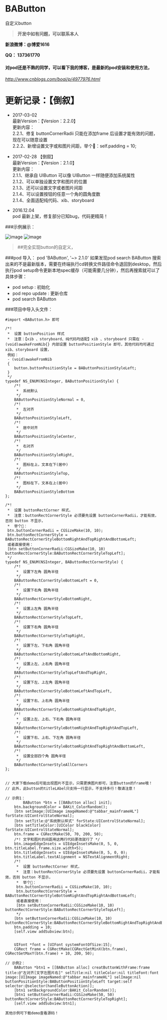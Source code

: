 # BAButton
自定义button

>**开发中如有问题，可以联系本人**

**新浪微博：@博爱1616**

**QQ：     137361770**

#### 对pod还是不熟的同学，可以看下我的博客，是最新的pod安装和使用方法，

###### http://www.cnblogs.com/boai/p/4977976.html

# 更新记录：【倒叙】

* 2017-03-02 <br>
 最新Version：【Version：2.2.0】<br>
 更新内容：<br>
 2.2.1、修复 buttonCornerRadii 只能在添加frame 后设置才能有效的问题，现在可以随意设置<br>
 2.2.2、新增设置文字或和图片间距，举个🌰：self.padding = 10;

* 2017-02-28 【倒叙】<br>
 最新Version：【Version：2.1.0】<br>
 更新内容：<br>
 2.1.1、继承自 UIButton 可以像 UIButton 一样随便添加系统属性<br>
 2.1.2、可以单独设置文字和图片的位置<br>
 2.1.3、还可以设置文字或者图片间距<br>
 2.1.4、可以设置按钮的任意一个角的圆角度数<br>
 2.1.4、全面适配纯代码、xib、storyboard
* 2016.12.04 <br>
pod 最新上架，修复部分已知bug，代码更精简！

###示例展示：

![image](https://raw.githubusercontent.com/boai/BAButton/master/BAButtonDemo/images/image1.png)
![image](https://raw.githubusercontent.com/boai/BAButton/master/BAButtonDemo/images/image2.png)


>##完全实现button的自定义，

###pod 导入：   pod 'BAButton', '~> 2.1.0'
如果发现pod search BAButton 搜索出来的不是最新版本，需要在终端执行cd转换文件路径命令退回到desktop，然后执行pod setup命令更新本地spec缓存（可能需要几分钟），然后再搜索就可以了
具体步骤：
- pod setup : 初始化
- pod repo update : 更新仓库
- pod search BAButton


###项目中导入头文件：
```
#import <BAButton.h> 即可
```

``` 用枚举展示button的类型：
/*!
 *  设置 buttonPosition 样式
 *  注意：【xib 、storyboard、纯代码均适配】xib 、storyboard 只需在 - (void)awakeFromNib{} 内部设置 buttonPositionStyle 即可，其他代码均可通过 xib、storyboard 设置，
 例如：
 - (void)awakeFromNib
 {
    button.buttonPositionStyle = BAButtonPositionStyleLeft;
 }
 */
typedef NS_ENUM(NSInteger, BAButtonPositionStyle) {
    /*!
     *  系统默认
     */
    BAButtonPositionStyleNormal = 0,
    /*!
     *  左对齐
     */
    BAButtonPositionStyleLeft,
    /*!
     *  居中对齐
     */
    BAButtonPositionStyleCenter,
    /*!
     *  右对齐
     */
    BAButtonPositionStyleRight,
    /*!
     *  图标在上，文本在下(居中)
     */
    BAButtonPositionStyleTop,
    /*!
     *  图标在下，文本在上(居中)
     */
    BAButtonPositionStyleBottom
};

/*!
 *  设置 buttonRectCorner 样式，
 *  注意：buttonRectCornerStyle 必须要先设置 buttonCornerRadii，才能有效，否则 button 不显示，
 *  举个🌰：
 btn.buttonCornerRadii = CGSizeMake(10, 10);
 btn.buttonRectCornerStyle = BAButtonRectCornerStyleBottomRightAndTopRightAndBottomLeft;
 或者直接使用：
 [btn setButtonCornerRadii:CGSizeMake(10, 10) buttonRectCornerStyle:BAButtonRectCornerStyleTopLeft];
 */
typedef NS_ENUM(NSInteger, BAButtonRectCornerStyle) {
    /*!
     *  设置下左角 圆角半径
     */
    BAButtonRectCornerStyleBottomLeft = 0,
    /*!
     *  设置下右角 圆角半径
     */
    BAButtonRectCornerStyleBottomRight,
    /*!
     *  设置上左角 圆角半径
     */
    BAButtonRectCornerStyleTopLeft,
    /*!
     *  设置下右角 圆角半径
     */
    BAButtonRectCornerStyleTopRight,
    /*!
     *  设置下左、下右角 圆角半径
     */
    BAButtonRectCornerStyleBottomLeftAndBottomRight,
    /*!
     *  设置上左、上右角 圆角半径
     */
    BAButtonRectCornerStyleTopLeftAndTopRight,
    /*!
     *  设置下左、上左角 圆角半径
     */
    BAButtonRectCornerStyleBottomLeftAndTopLeft,
    /*!
     *  设置下右、上右角 圆角半径
     */
    BAButtonRectCornerStyleBottomRightAndTopRight,
    /*!
     *  设置上左、上右、下右角 圆角半径
     */
    BAButtonRectCornerStyleBottomRightAndTopRightAndTopLeft,
    /*!
     *  设置下右、上右、下左角 圆角半径
     */
    BAButtonRectCornerStyleBottomRightAndTopRightAndBottomLeft,
    /*!
     *  设置全部四个角 圆角半径
     */
    BAButtonRectCornerStyleAllCorners
};


// 大家下载demo后可能出现图片不显示，只需更换图片即可，注意button的frame哦！
// 此外，此button的titleLAbel只支持一行显示，不支持多行！敬请注意！

// 示例1：
        BAButton *btn = [[BAButton alloc] init];
    btn.backgroundColor = BAKit_ColorRandom();
    [btn setImage:[UIImage imageNamed:@"tabbar_mainframeHL"] forState:UIControlStateNormal];
    [btn setTitle:@"系统默认样式" forState:UIControlStateNormal];
    [btn setTitleColor:[UIColor blackColor] forState:UIControlStateNormal];
    btn.frame = CGRectMake(50, 70, 200, 50);
    /*! 文字和图片的间距用这两行代码更改就行了 */
    btn.imageEdgeInsets = UIEdgeInsetsMake(0, 5, 0, btn.titleLabel.frame.size.width+5);
    btn.titleEdgeInsets = UIEdgeInsetsMake(0, 5, 0, 0);
    btn.titleLabel.textAlignment = NSTextAlignmentRight;
    /*!
     *  设置 buttonRectCorner 样式，
     *  注意：buttonRectCornerStyle 必须要先设置 buttonCornerRadii，才能有效，否则 button 不显示，
     *  举个🌰：
     btn.buttonCornerRadii = CGSizeMake(10, 10);
     btn.buttonRectCornerStyle = BAButtonRectCornerStyleBottomRightAndTopRightAndBottomLeft;
     或者直接使用：
     [btn setButtonCornerRadii:CGSizeMake(10, 10) buttonRectCornerStyle:BAButtonRectCornerStyleTopLeft];
     */
    [btn setButtonCornerRadii:CGSizeMake(10, 10) buttonRectCornerStyle:BAButtonRectCornerStyleBottomRightAndTopRightAndBottomLeft];
    btn.padding = 10;
    [self.view addSubview:btn];

    
    UIFont *font = [UIFont systemFontOfSize:15];
    CGRect frame = CGRectMake(CGRectGetMinX(btn.frame), CGRectGetMaxY(btn.frame) + 10, 200, 50);

// 示例2：
    BAButton *btn1 = [[BAButton alloc] creatButtonWithFrame:frame title:@"左对齐[文字左图片右]" selTitle:nil titleColor:nil titleFont:font image:[UIImage imageNamed:@"tabbar_mainframeHL"] selImage:nil buttonPositionStyle:BAButtonPositionStyleLeft target:self selector:@selector(handleButtonAction)];
    [btn1 setBackgroundColor:BAKit_ColorRandom()];
    [btn1 setButtonCornerRadii:CGSizeMake(50, 50) buttonRectCornerStyle:BAButtonRectCornerStyleTopRight];
    [self.view addSubview:btn1];

其他示例可下载demo查看源码！
